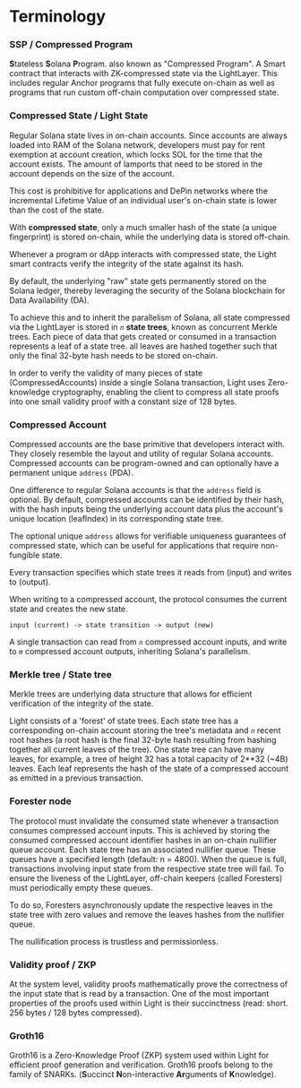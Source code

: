 # Terminology

### SSP / Compressed Program

**S**tateless **S**olana **P**rogram. also known as "Compressed Program". A Smart contract that interacts with ZK-compressed state via the LightLayer. This includes regular Anchor programs that fully execute on-chain as well as programs that run custom off-chain computation over compressed state.



### Compressed State / Light State

Regular Solana state lives in on-chain accounts. Since accounts are always loaded into RAM of the Solana network, developers must pay for rent exemption at account creation, which locks SOL for the time that the account exists. The amount of lamports that need to be stored in the account depends on the size of the account.

This cost is prohibitive for applications and DePin networks where the incremental Lifetime Value of an individual user's on-chain state is lower than the cost of the state.

With **compressed state**, only a much smaller hash of the state (a unique fingerprint) is stored on-chain, while the underlying data is stored off-chain.&#x20;

Whenever a program or dApp interacts with compressed state, the Light smart contracts verify the integrity of the state against its hash.

By default, the underlying "raw" state gets permanently stored on the Solana ledger, thereby leveraging the security of the Solana blockchain for Data Availability (DA).

To achieve this and to inherit the parallelism of Solana, all state compressed via the LightLayer is stored in _`n`_ **state trees**, known as concurrent Merkle trees. Each piece of data that gets created or consumed in a transaction represents a leaf of a state tree. all leaves are hashed together such that only the final 32-byte hash needs to be stored on-chain.

In order to verify the validity of many pieces of state (CompressedAccounts) inside a single Solana transaction, Light uses Zero-knowledge cryptography, enabling the client to compress all state proofs into one small validity proof with a constant size of 128 bytes.



### Compressed Account

Compressed accounts are the base primitive that developers interact with. They closely resemble the layout and utility of regular Solana accounts. Compressed accounts can be program-owned and can optionally have a permanent unique `address` (PDA).&#x20;

One difference to regular Solana accounts is that the `address` field is optional. By default, compressed accounts can be identified by their hash, with the hash inputs being the underlying account data plus the account's unique location (leafIndex) in its corresponding state tree.

The optional unique `address` allows for verifiable uniqueness guarantees of compressed state, which can be useful for applications that require non-fungible state.

Every transaction specifies which state trees it reads from (input) and writes to (output).&#x20;

When writing to a compressed account, the protocol consumes the current state and creates the new state.

`input (current) -> state transition -> output (new)`

A single transaction can read from _`n`_ compressed account inputs, and write to _`m`_ compressed account outputs, inheriting Solana's parallelism.



### Merkle tree / State tree

Merkle trees are underlying data structure that allows for efficient verification of the integrity of the state.

Light consists of a 'forest' of state trees. Each state tree has a corresponding on-chain account storing the tree's metadata and _`n`_ recent root hashes (a root hash is the final 32-byte hash resulting from hashing together all current leaves of the tree). One state tree can have many leaves, for example, a tree of height 32 has a total capacity of 2\*\*32 (\~4B) leaves. Each leaf represents the hash of the state of a compressed account as emitted in a previous transaction.



### Forester node

The protocol must invalidate the consumed state whenever a transaction consumes compressed account inputs. This is achieved by storing the consumed compressed account identifier hashes in an on-chain nullifier queue account. Each state tree has an associated nullifier queue. These queues have a specified length (default: n = 4800). When the queue is full, transactions involving input state from the respective state tree will fail. To ensure the liveness of the LightLayer, off-chain keepers (called Foresters) must periodically empty these queues.

To do so, Foresters asynchronously update the respective leaves in the state tree with zero values and remove the leaves hashes from the nullifier queue.

The nullification process is trustless and permissionless.&#x20;



### Validity proof / ZKP

At the system level, validity proofs mathematically prove the correctness of the input state that is read by a transaction. One of the most important properties of the proofs used within Light is their succinctness (read: short. 256 bytes / 128 bytes compressed).&#x20;



### Groth16

Groth16 is a Zero-Knowledge Proof (ZKP) system used within Light for efficient proof generation and verification. Groth16 proofs belong to the family of SNARKs. (**S**uccinct **N**on-interactive **Ar**guments of **K**nowledge).











